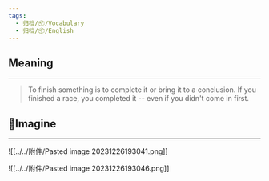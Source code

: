 ```yaml
---
tags:
  - 归档/📦/Vocabulary
  - 归档/📦/English
---
```


## Meaning

---

> To finish something is to complete it or bring it to a conclusion. If you finished a race, you completed it -- even if you didn't come in first.

## 💭Imagine

---

![[../../附件/Pasted image 20231226193041.png]]

![[../../附件/Pasted image 20231226193046.png]]
